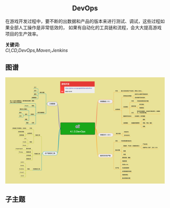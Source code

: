 <h2 align="center">DevOps</h2>
<p>
在游戏开发过程中，要不断的出数据和产品的版本来进行测试、调试，这些过程如果全部人工操作是非常低效的，
如果有自动化的工具链和流程，会大大提高游戏项目的生产效率。
</p>

**关键词:**<br/>
*CI,CD,DevOps,Maven,Jenkins*

## 图谱
![图片加载中...](../exports/4.1.3.DevOps.png?raw=true)

## 子主题
